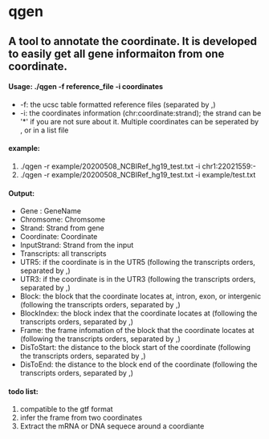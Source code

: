 # qgen
## A tool to annotate the coordinate. It is developed to easily get all gene informaiton from one coordinate.

#### Usage: ./qgen -f reference_file -i coordinates
- -f: the ucsc table formatted reference files (separated by ,)
- -i: the coordinates information (chr:coordinate:strand); the strand can be '*' if you are not sure about it. Multiple coordinates can be seperated by , or in a list file

#### example: 
1. ./qgen -r example/20200508_NCBIRef_hg19_test.txt -i chr1:22021559:-
1. ./qgen -r example/20200508_NCBIRef_hg19_test.txt -i example/test.txt



#### Output:
 - Gene	: GeneName
 - Chromsome: Chromsome
 - Strand: Strand from gene
 - Coordinate: Coordinate
 - InputStrand: Strand from the input
 - Transcripts: all transcripts
 - UTR5: if the coordinate is in the UTR5 (following the transcripts orders, separated by ,)
 - UTR3: if the coordinate is in the UTR3 (following the transcripts orders, separated by ,)
 - Block: the block that the coordinate locates at, intron, exon, or intergenic (following the transcripts orders, separated by ,)
 - BlockIndex: the block index that the coordinate locates at (following the transcripts orders, separated by ,)
 - Frame: the frame infomation of the block that the coordinate locates at (following the transcripts orders, separated by ,)
 - DisToStart: the distance to the block start of the coordinate (following the transcripts orders, separated by ,)
 - DisToEnd: the distance to the block end of the coordinate (following the transcripts orders, separated by ,)



#### todo list:
1. compatible to the gtf format
1. infer the frame from two coordinates
1. Extract the mRNA or DNA sequece around a coordiante
